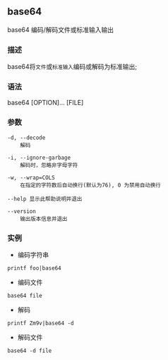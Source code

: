 ## base64

base64 编码/解码文件或标准输入输出

### 描述

base64将`文件`或`标准输入`编码或解码为标准输出; 

### 语法

base64 [OPTION]... [FILE]

### 参数

```
-d, --decode
    解码

-i, --ignore-garbage
    解码时，忽略非字母字符

-w, --wrap=COLS
    在指定的字符数后自动换行(默认为76), 0 为禁用自动换行

--help 显示此帮助说明并退出

--version
    输出版本信息并退出
```

### 实例

+ 编码字符串
```
printf foo|base64
```

+ 编码文件
```
base64 file
```

+ 解码
```
printf Zm9v|base64 -d
```

+ 解码文件
```
base64 -d file
```
